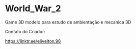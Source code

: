 # World_War_2
Game 3D modelo para estudo de ambientação e mecanica 3D

Contato do Criador:

https://linktr.ee/elivelton.98